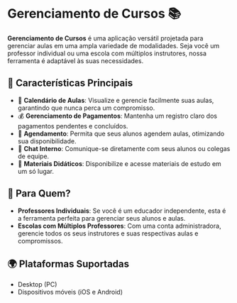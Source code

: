 # Gerenciamento de Cursos 📚

**Gerenciamento de Cursos** é uma aplicação versátil projetada para gerenciar aulas em uma ampla variedade de modalidades. Seja você um professor individual ou uma escola com múltiplos instrutores, nossa ferramenta é adaptável às suas necessidades.

## 🌟 Características Principais

- 📅 **Calendário de Aulas**: Visualize e gerencie facilmente suas aulas, garantindo que nunca perca um compromisso.
- 💰 **Gerenciamento de Pagamentos**: Mantenha um registro claro dos pagamentos pendentes e concluídos.
- 📝 **Agendamento**: Permita que seus alunos agendem aulas, otimizando sua disponibilidade.
- 💬 **Chat Interno**: Comunique-se diretamente com seus alunos ou colegas de equipe.
- 📘 **Materiais Didáticos**: Disponibilize e acesse materiais de estudo em um só lugar.

## 🎯 Para Quem?

- **Professores Individuais**: Se você é um educador independente, esta é a ferramenta perfeita para gerenciar seus alunos e aulas.
- **Escolas com Múltiplos Professores**: Com uma conta administradora, gerencie todos os seus instrutores e suas respectivas aulas e compromissos.

## 🌍 Plataformas Suportadas

- Desktop (PC)
- Dispositivos móveis (iOS e Android)
